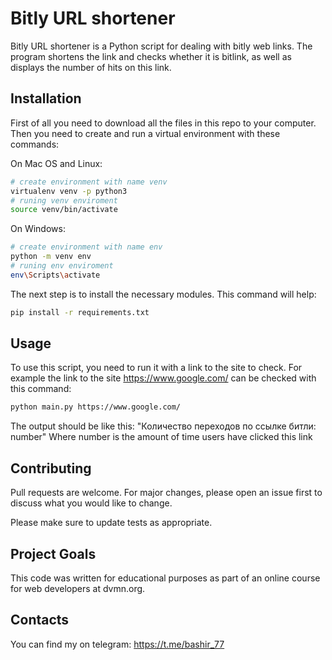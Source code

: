 # Bitly URL shortener

Bitly URL shortener is a Python script for dealing with bitly web links. The program shortens the link and checks whether it is bitlink, as well as displays the number of hits on this link.

## Installation

First of all you need to download all the files in this repo to your computer. Then you need to create and run a virtual environment with these commands:

On Mac OS and Linux:
```bash
# create environment with name venv
virtualenv venv -p python3
# runing venv enviroment
source venv/bin/activate
```

On Windows:
```bash
# create environment with name env
python -m venv env
# runing env enviroment
env\Scripts\activate
```

The next step is to install the necessary modules. This command will help:
```bash
pip install -r requirements.txt
```


## Usage

To use this script, you need to run it with a link to the site to check. For example the link to the site https://www.google.com/ can be checked with this command:

```bash
python main.py https://www.google.com/
```

The output should be like this:
"Количество переходов по ссылке битли: number"
Where number is the amount of time users have clicked this link


## Contributing

Pull requests are welcome. For major changes, please open an issue first
to discuss what you would like to change.

Please make sure to update tests as appropriate.

## Project Goals
This code was written for educational purposes as part of an online course for web developers at dvmn.org.

## Contacts

You can find my on telegram: https://t.me/bashir_77